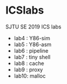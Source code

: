 # ICSlabs
SJTU SE 2019 ICS labs

- lab4 : Y86-sim
- lab5 : Y86-asm
- lab6 : pipeline
- lab7 : tiny shell
- lab8 : cache
- lab9 : proxy
- lab10: malloc
